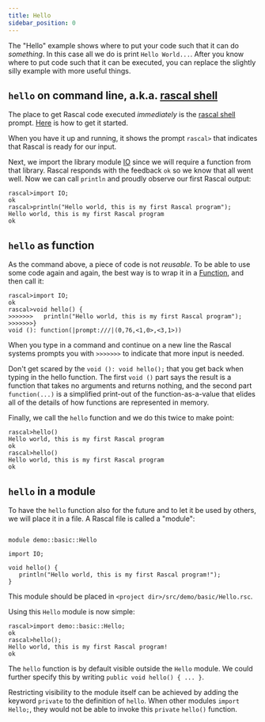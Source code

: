 ```yaml
---
title: Hello
sidebar_position: 0
---
```


The "Hello" example shows where to put your code such that it can do _something_. In this
case all we do is print `Hello World...`. After you know where to put code such that it
can be executed, you can replace the slightly silly example with more useful things.

##  `hello` on command line, a.k.a. [rascal shell](../../../RascalShell/index.md)

The place to get Rascal code executed _immediately_ is the [rascal shell](../../../RascalShell/index.md) prompt.
[Here](../../../GettingStarted/index.md) is how to get it started.

When you have it up and running, it shows the prompt `rascal>` that indicates that Rascal is ready for our input. 

Next, we import the library module [IO](../../../Library/IO.md) since we will require a function from that library. Rascal responds with the feedback `ok` so we know that all went well. Now we can call `println` and proudly observe our first Rascal output:

```rascal-shell 
rascal>import IO;
ok
rascal>println("Hello world, this is my first Rascal program");
Hello world, this is my first Rascal program
ok
```

##  `hello` as function 

As the command above, a piece of code is not _reusable_. To be able to use some code again and 
again, the best way is to wrap it in a [Function](../../../Rascal/Declarations/Function/index.md), and then call it:

```rascal-shell 
rascal>import IO;
ok
rascal>void hello() {
>>>>>>>   println("Hello world, this is my first Rascal program");
>>>>>>>}
void (): function(|prompt:///|(0,76,<1,0>,<3,1>))
```

When you type in a command and continue on a new line 
the Rascal systems prompts you with `>>>>>>>` to 
indicate that more input is needed. 

Don't get scared by 
the `void (): void hello();` that you get back 
when typing in the hello function. The first 
`void ()` part says the result is a function that takes 
no arguments and 
returns nothing, and the second part 
`function(...)` is a simplified print-out of the function-as-a-value 
that elides all of the details of how functions are represented in memory.

Finally, we call the `hello` function and we do this
twice to make point:

```rascal-shell ,continue
rascal>hello()
Hello world, this is my first Rascal program
ok
rascal>hello()
Hello world, this is my first Rascal program
ok
```

##  `hello` in a module 

To have the `hello` function also for the future and to let it be used by others,
we will place it in a file. A Rascal file is called a "module":


```rascal 

module demo::basic::Hello

import IO;

void hello() {
   println("Hello world, this is my first Rascal program!");
}

```

This module should be placed in `<project dir>/src/demo/basic/Hello.rsc`.

Using this `Hello` module is now simple:


```rascal-shell 
rascal>import demo::basic::Hello;
ok
rascal>hello();
Hello world, this is my first Rascal program!
ok
```

The `hello` function is by default visible outside the `Hello` module.
We could further specify this by writing `public void hello() { ... }`.

Restricting visibility to the module itself can be achieved by adding the keyword `private`
to the definition of `hello`. When other modules `import Hello;`, they would not be able 
to invoke this `private` `hello()` function. 


